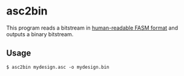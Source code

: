 # asc2bin

This program reads a bitstream in
<a href="https://github.com/programmable-logic-tools/altera-max7000-db/blob/master/FASM.md">human-readable FASM format</a>
and outputs a binary bitstream.

## Usage

~~~
$ asc2bin mydesign.asc -o mydesign.bin
~~~
